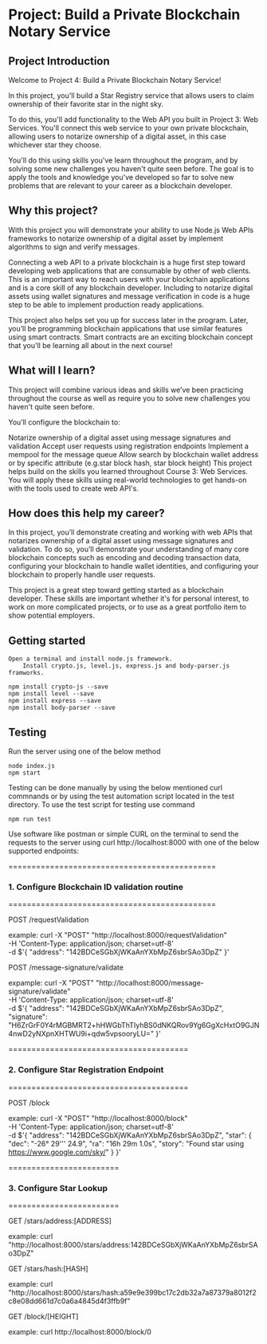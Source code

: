 # Project: Build a Private Blockchain Notary Service

## Project Introduction
Welcome to Project 4: Build a Private Blockchain Notary Service!

In this project, you'll build a Star Registry service that allows users to claim ownership of their favorite star in the night sky.

To do this, you'll add functionality to the Web API you built in Project 3: Web Services. You'll connect this web service to your
own private blockchain, allowing users to notarize ownership of a digital asset, in this case whichever star they choose.

You'll do this using skills you've learn throughout the program, and by solving some new challenges you haven't quite seen before.
The goal is to apply the tools and knowledge you've developed so far to solve new problems that are relevant to your career as a
blockchain developer.

## Why this project?
With this project you will demonstrate your ability to use Node.js Web APIs frameworks to notarize ownership of a digital asset
by implement algorithms to sign and verify messages.

Connecting a web API to a private blockchain is a huge first step toward developing web applications that are consumable by other
of web clients. This is an important way to reach users with your blockchain applications and is a core skill of any blockchain
developer. Including to notarize digital assets using wallet signatures and message verification in code is a huge step to be
able to implement production ready applications.

This project also helps set you up for success later in the program. Later, you’ll be programming blockchain applications that
use similar features using smart contracts. Smart contracts are an exciting blockchain concept that you'll be learning all about
in the next course!

## What will I learn?
This project will combine various ideas and skills we’ve been practicing throughout the course as well as require you to solve
new challenges you haven't quite seen before.

You’ll configure the blockchain to:

Notarize ownership of a digital asset using message signatures and validation
	Accept user requests using registration endpoints
	Implement a mempool for the message queue
	Allow search by blockchain wallet address or by specific attribute (e.g.star block hash, star block height)
	This project helps build on the skills you learned throughout Course 3: Web Services. You will apply these
	skills using real-world technologies to get hands-on with the tools used to create web API's.

## How does this help my career?
In this project, you’ll demonstrate creating and working with web APIs that notarizes ownership of a digital asset using message
signatures and validation. To do so, you’ll demonstrate your understanding of many core blockchain concepts such as encoding and
decoding transaction data, configuring your blockchain to handle wallet identities, and configuring your blockchain to properly
handle user requests.

This project is a great step toward getting started as a blockchain developer. These skills are important whether it's for
personal interest, to work on more complicated projects, or to use as a great portfolio item to show potential employers.


## Getting started
	Open a terminal and install node.js framework.
    	Install crypto.js, level.js, express.js and body-parser.js framworks.

	npm install crypto-js --save
	npm install level --save
	npm install express --save
	npm install body-parser --save

## Testing
Run the server using one of the below method

	node index.js
	npm start

Testing can be done manually by using the below mentioned curl commnands or by using the test
automation script located in the test directory. To use the test script for testing use command

	npm run test

Use software like postman or simple CURL on the terminal to send the requests to the server using
curl http://localhost:8000 with one of the below supported endpoints:

=============================================

### 1. Configure Blockchain ID validation routine

=============================================


POST /requestValidation

example:
	curl -X "POST" "http://localhost:8000/requestValidation" \
		-H 'Content-Type: application/json; charset=utf-8' \
		-d $'{
			"address": "142BDCeSGbXjWKaAnYXbMpZ6sbrSAo3DpZ"
		}'

POST /message-signature/validate

expample:
	curl -X "POST" "http://localhost:8000/message-signature/validate" \
		-H 'Content-Type: application/json; charset=utf-8' \
		-d $'{
			"address": "142BDCeSGbXjWKaAnYXbMpZ6sbrSAo3DpZ",
			"signature": "H6ZrGrF0Y4rMGBMRT2+hHWGbThTIyhBS0dNKQRov9Yg6GgXcHxtO9GJN4nwD2yNXpnXHTWU9i+qdw5vpsooryLU="
		}'

=======================================

### 2. Configure Star Registration Endpoint

=======================================


POST /block

example:
	curl -X "POST" "http://localhost:8000/block" \
		-H 'Content-Type: application/json; charset=utf-8' \
		-d $'{
			"address": "142BDCeSGbXjWKaAnYXbMpZ6sbrSAo3DpZ",
			"star": {
				"dec": "-26° 29'\'' 24.9",
				"ra": "16h 29m 1.0s",
				"story": "Found star using https://www.google.com/sky/"
			}
		}'

========================

### 3. Configure Star Lookup

========================


GET /stars/address:[ADDRESS]

example:
	curl "http://localhost:8000/stars/address:142BDCeSGbXjWKaAnYXbMpZ6sbrSAo3DpZ"

GET /stars/hash:[HASH]

example:
	curl "http://localhost:8000/stars/hash:a59e9e399bc17c2db32a7a87379a8012f2c8e08dd661d7c0a6a4845d4f3ffb9f"

GET /block/[HEIGHT]

example:
	curl http://localhost:8000/block/0
